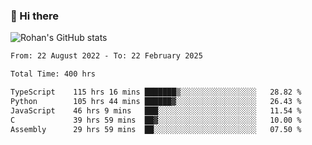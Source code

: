 ### 👋 Hi there 

<!--
**rohznmdev/rohznmdev** is a ✨ _special_ ✨ repository because its `README.md` (this file) appears on your GitHub profile.

Here are some ideas to get you started:

- 🔭 I’m currently working on ...
- 🌱 I’m currently learning Ruby and Ruby on Rails
- 👯 I’m looking to collaborate on ...
- 🤔 I’m looking for help with ...
- 💬 Ask me about ...
- 📫 How to reach me: ...
- 😄 Pronouns: ...
- ⚡ Fun fact: ...
-->
![Rohan's GitHub stats](https://github-readme-stats.vercel.app/api?username=rohznmdev&theme=dark&show_icons=true)

<!--START_SECTION:waka-->

```txt
From: 22 August 2022 - To: 22 February 2025

Total Time: 400 hrs

TypeScript    115 hrs 16 mins ███████▒░░░░░░░░░░░░░░░░░   28.82 %
Python        105 hrs 44 mins ██████▓░░░░░░░░░░░░░░░░░░   26.43 %
JavaScript    46 hrs 9 mins   ███░░░░░░░░░░░░░░░░░░░░░░   11.54 %
C             39 hrs 59 mins  ██▓░░░░░░░░░░░░░░░░░░░░░░   10.00 %
Assembly      29 hrs 59 mins  ██░░░░░░░░░░░░░░░░░░░░░░░   07.50 %
```

<!--END_SECTION:waka-->
